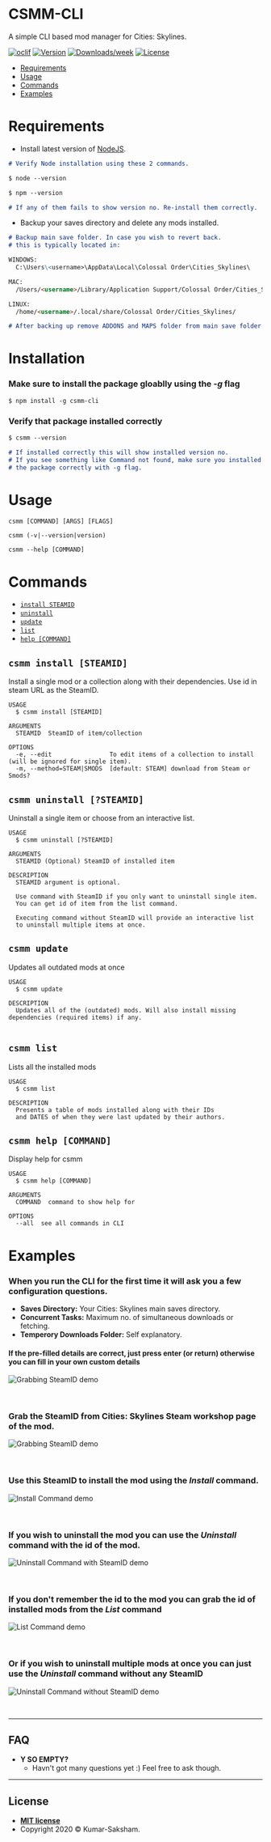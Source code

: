 # CSMM-CLI

A simple CLI based mod manager for Cities: Skylines.

[![oclif](https://img.shields.io/badge/cli-oclif-brightgreen.svg)](https://oclif.io)
[![Version](https://img.shields.io/npm/v/csmm-cli.svg)](https://npmjs.com/package/csmm-cli)
[![Downloads/week](https://img.shields.io/npm/dw/csmm-cli.svg)](https://www.npmjs.com/package/csmm-cli)
[![License](https://img.shields.io/npm/l/csmm-cli.svg)](https://github.com/Kumar-Saksham/CSMM-CLI/blob/master/package.json)

<!-- toc -->
* [Requirements](#Requirements)
* [Usage](#usage)
* [Commands](#commands)
* [Examples](#examples)
<!-- tocstop -->
# Requirements
- Install latest version of [NodeJS](https://nodejs.org/en/download/ "NodeJS download page").
```markdown
# Verify Node installation using these 2 commands.

$ node --version

$ npm --version 

# If any of them fails to show version no. Re-install them correctly.
```
- Backup your saves directory and delete any mods installed.
```markdown
# Backup main save folder. In case you wish to revert back.
# this is typically located in:

WINDOWS:
  C:\Users\<username>\AppData\Local\Colossal Order\Cities_Skylines\

MAC:
  /Users/<username>/Library/Application Support/Colossal Order/Cities_Skylines/

LINUX:
  /home/<username>/.local/share/Colossal Order/Cities_Skylines/

# After backing up remove ADDONS and MAPS folder from main save folder.
```

# Installation
<!-- installation -->
### Make sure to install the package **gloablly** using the ***-g*** flag
```
$ npm install -g csmm-cli
```
### Verify that package installed correctly
```markdown
$ csmm --version

# If installed correctly this will show installed version no.
# If you see something like Command not found, make sure you installed
# the package correctly with -g flag.
```
# Usage
<!-- usage -->
```sh-session
csmm [COMMAND] [ARGS] [FLAGS]

csmm (-v|--version|version)

csmm --help [COMMAND]
```
<!-- usagestop -->
# Commands
<!-- commands -->
* [`install STEAMID`](#csmm-install-steamid)
* [`uninstall`](#csmm-uninstall)
* [`update`](#csmm-update)
* [`list`](#csmm-list)
* [`help [COMMAND]`](#csmm-help-command)


## `csmm install [STEAMID]`

Install a single mod or a collection along with their dependencies. Use id in steam URL as the SteamID.
```
USAGE
  $ csmm install [STEAMID]

ARGUMENTS
  STEAMID  SteamID of item/collection

OPTIONS
  -e, --edit                To edit items of a collection to install (will be ignored for single item).
  -m, --method=STEAM|SMODS  [default: STEAM] download from Steam or Smods?
```


## `csmm uninstall [?STEAMID]`

Uninstall a single item or choose from an interactive list.

```
USAGE
  $ csmm uninstall [?STEAMID]

ARGUMENTS
  STEAMID (Optional) SteamID of installed item

DESCRIPTION
  STEAMID argument is optional. 

  Use command with SteamID if you only want to uninstall single item.
  You can get id of item from the list command.

  Executing command without SteamID will provide an interactive list
  to uninstall multiple items at once.
```

## `csmm update`
Updates all outdated mods at once

```
USAGE
  $ csmm update

DESCRIPTION
  Updates all of the (outdated) mods. Will also install missing dependencies (required items) if any.
  
```

## `csmm list`

Lists all the installed mods

```
USAGE
  $ csmm list

DESCRIPTION
  Presents a table of mods installed along with their IDs 
  and DATES of when they were last updated by their authors.
```

## `csmm help [COMMAND]`

Display help for csmm

```
USAGE
  $ csmm help [COMMAND]

ARGUMENTS
  COMMAND  command to show help for

OPTIONS
  --all  see all commands in CLI
```

<!-- commandsstop -->

# Examples

### When you run the CLI for the first time it will ask you a few configuration questions.

- **Saves Directory:** Your Cities: Skylines main saves directory.
- **Concurrent Tasks:** Maximum no. of simultaneous downloads or fetching.
- **Temperory Downloads Folder:** Self explanatory.

#### If the pre-filled details are correct, just press enter (or return) otherwise you can fill in your own custom details

![Grabbing SteamID demo](./demo/config.gif "Grabbing SteamID demo")

<br>

### Grab the **SteamID** from Cities: Skylines Steam workshop page of the mod.
![Grabbing SteamID demo](./demo/steamId.gif "Grabbing SteamID demo")

</br>

### Use this **SteamID** to install the mod using the ***Install*** command.
![Install Command demo](./demo/install.gif "Install Command demo")

</br>

### If you wish to uninstall the mod you can use the ***Uninstall*** command with the id of the mod.
![Uninstall Command with SteamID demo](./demo/uninstallWithId.gif "Uninstall Command with SteamID demo")

</br>

### If you don't remember the id to the mod you can grab the id of installed mods from the ***List*** command
![List Command demo](./demo/list.gif "List Command demo")

</br>

### Or if you wish to uninstall multiple mods at once you can just use the ***Uninstall*** command without any SteamID
![Uninstall Command without SteamID demo](./demo/uninstallWithoutId.gif "Uninstall Command without SteamID demo")

</br>

---
## FAQ

- **Y SO EMPTY?**
    - Havn't got many questions yet :) Feel free to ask though.

---
## License

- **[MIT license](./LICENSE)**
- Copyright 2020 © Kumar-Saksham.